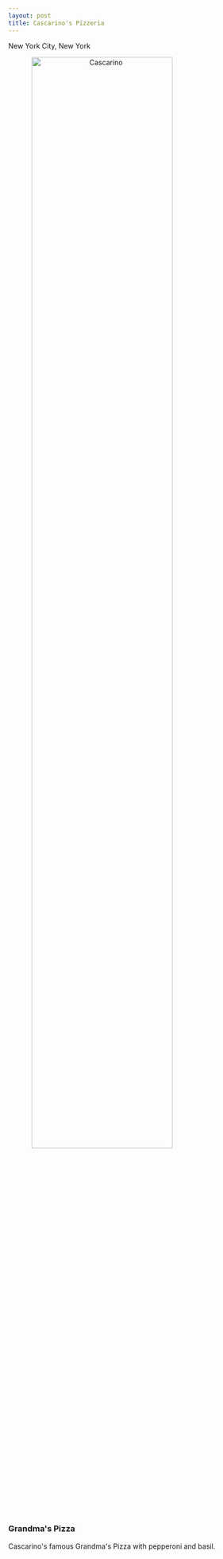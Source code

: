 ```yaml
---
layout: post
title: Cascarino's Pizzeria
---
```


New York City, New York

<img src="/pictures/food/Cascarino's_Pizza_NY_Grandma's_Pizza.jpg" alt="Cascarino" style="width:75%;text-align:center;margin: auto;">

### Grandma's Pizza

Cascarino's famous Grandma's Pizza with pepperoni and basil.
